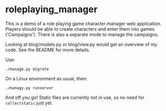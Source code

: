 # roleplaying_manager
This is a demo of a role playing game character manager web application. Players should be able to create characters and enter them
into games ('Campaigns'). There is also a separate mode to manage the campaigns.

Looking at blog/models.py or blog/view.py would get an overview of my code. See the README for more details.

Use:
```
./manage.py migrate 

```

On a Linux environment as usual, then:

```
./managy.py runserver
```
And off you go! Static files are currently not in use, so no need for ```collectstatic``` just yet.
